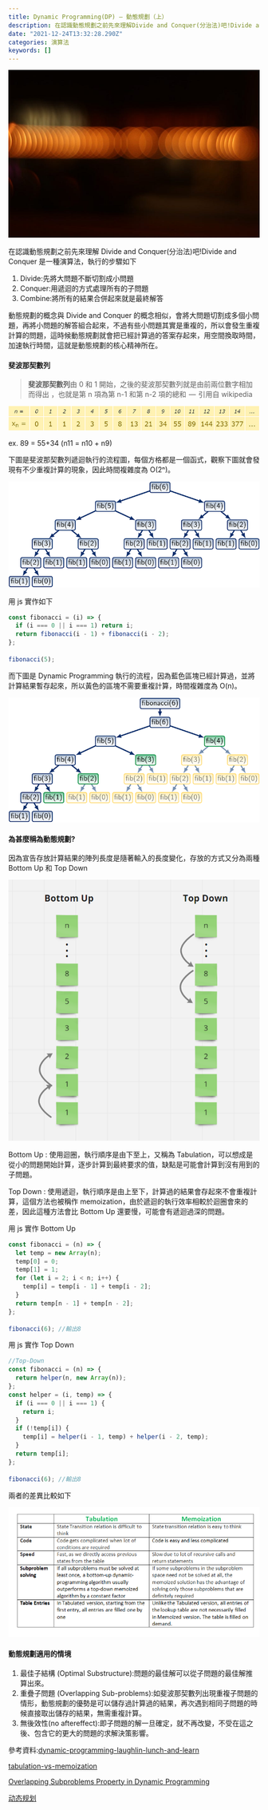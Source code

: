 ```yaml
---
title: Dynamic Programming(DP) — 動態規劃（上）
description: 在認識動態規劃之前先來理解Divide and Conquer(分治法)吧!Divide and Conquer是一種演算法，執行的步驟如下
date: "2021-12-24T13:32:28.290Z"
categories: 演算法
keywords: []
---
```


![](/img/1__Ul2zeneW3rRZEn18x41hNA.jpeg)

在認識動態規劃之前先來理解 Divide and Conquer(分治法)吧!Divide and Conquer 是一種演算法，執行的步驟如下

1.  Divide:先將大問題不斷切割成小問題
2.  Conquer:用遞迴的方式處理所有的子問題
3.  Combine:將所有的結果合併起來就是最終解答

動態規劃的概念與 Divide and Conquer 的概念相似，會將大問題切割成多個小問題，再將小問題的解答組合起來，不過有些小問題其實是重複的，所以會發生重複計算的問題，這時候動態規劃就會把已經計算過的答案存起來，用空間換取時間，加速執行時間，這就是動態規劃的核心精神所在。

#### 斐波那契數列

> **斐波那契數列**由 0 和 1 開始，之後的斐波那契數列就是由前兩位數字相加而得出 ，也就是第 n 項為第 n-1 和第 n-2 項的總和  —  引用自 wikipedia

![](/img/1__Ec020AFw__on4585Q7cHARA.png)

ex. 89 = 55+34 (n11 = n10 + n9)

下圖是斐波那契數列遞迴執行的流程圖，每個方格都是一個函式，觀察下圖就會發現有不少重複計算的現象，因此時間複雜度為 O(2ⁿ)。

![](/img/1__nYTojJSHroVD6nyb7f8TIA.png)

用 js 實作如下

```javascript
const fibonacci = (i) => {
  if (i === 0 || i === 1) return i;
  return fibonacci(i - 1) + fibonacci(i - 2);
};

fibonacci(5);
```

而下圖是 Dynamic Programming 執行的流程，因為藍色區塊已經計算過，並將計算結果暫存起來，所以黃色的區塊不需要重複計算，時間複雜度為 O(n)。

![](/img/1__RLXh4U__Xy3JTUWkPvsqM2Q.png)

#### 為甚麼稱為動態規劃?

因為宣告存放計算結果的陣列長度是隨著輸入的長度變化，存放的方式又分為兩種 Bottom Up 和 Top Down

![](/img/1__llAWI0I__SdvpAB__40KlR__A.png)

Bottom Up : 使用迴圈，執行順序是由下至上，又稱為 Tabulation，可以想成是從小的問題開始計算，逐步計算到最終要求的值，缺點是可能會計算到沒有用到的子問題。

Top Down : 使用遞迴，執行順序是由上至下，計算過的結果會存起來不會重複計算，這個方法也被稱作 memoization，由於遞迴的執行效率相較於迴圈會來的差，因此這種方法會比 Bottom Up 還要慢，可能會有遞迴過深的問題。

用 js 實作 Bottom Up

```javascript
const fibonacci = (n) => {
  let temp = new Array(n);
  temp[0] = 0;
  temp[1] = 1;
  for (let i = 2; i < n; i++) {
    temp[i] = temp[i - 1] + temp[i - 2];
  }
  return temp[n - 1] + temp[n - 2];
};

fibonacci(6); //輸出8
```

用 js 實作 Top Down

```javascript
//Top-Down
const fibonacci = (n) => {
  return helper(n, new Array(n));
};
const helper = (i, temp) => {
  if (i === 0 || i === 1) {
    return i;
  }
  if (!temp[i]) {
    temp[i] = helper(i - 1, temp) + helper(i - 2, temp);
  }
  return temp[i];
};

fibonacci(6); //輸出8
```

兩者的差異比較如下

![](/img/1__45KQxC4qopzpVbv9snD__vg.png)

#### 動態規劃適用的情境

1.  最佳子結構 (Optimal Substructure):問題的最佳解可以從子問題的最佳解推算出來。
2.  重疊子問題 (Overlapping Sub-problems):如斐波那契數列出現重複子問題的情形，動態規劃的優勢是可以儲存過計算過的結果，再次遇到相同子問題的時候直接取出儲存的結果，無需重複計算。
3.  無後效性(no aftereffect):即子問題的解一旦確定，就不再改變，不受在這之後、包含它的更大的問題的求解決策影響。

參考資料:[dynamic-programming-laughlin-lunch-and-learn](https://www.slideshare.net/JasmineGriffiths/dynamic-programming-laughlin-lunch-and-learn)

[tabulation-vs-memoization](https://www.geeksforgeeks.org/tabulation-vs-memoization/)

[Overlapping Subproblems Property in Dynamic Programming](https://www.geeksforgeeks.org/overlapping-subproblems-property-in-dynamic-programming-dp-1/)

[动态规划](https://zh.wikipedia.org/wiki/%E5%8A%A8%E6%80%81%E8%A7%84%E5%88%92)
